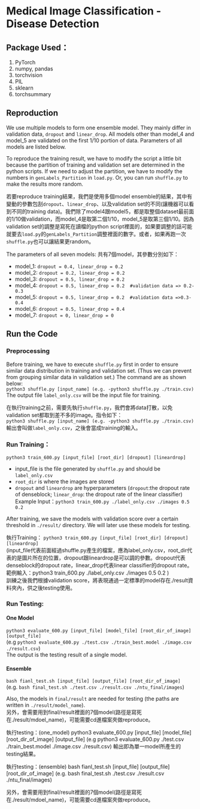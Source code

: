 # Medical Image Classification - Disease Detection

## Package Used：
1. PyTorch
2. numpy, pandas
3. torchvision
4. PIL
5. sklearn
6. torchsummary

## Reproduction
We use multiple models to form one ensemble model. They mainly differ in validation data, `dropout` and `linear_drop`. All models other than model_4 and model_5 are validated on the first 1/10 portion of data. Parameters of all models are listed below.  
  
To reproduce the training result, we have to modify the script a little bit because the partition of training and validation set are determined in the python scripts. If we need to adjust the partition, we have to modify the numbers in `genLabels_Partition` in `load.py`. Or, you can run `shuffle.py` to make the results more random.  
  
若要reproduce training結果，我們是使用多個model ensemble的結果，其中有變動的參數包刮`dropout`、`linear_drop`、以及validation set的不同(讓機器可以看到不同的training data)。我們除了model4跟model5，都是取整個dataset最前面的1/10做validation，而model_4是取第二個1/10，model_5是取第三個1/10。因為validation set的調整是寫死在讀檔的python script裡面的，如果要調整的話可能就要去`load.py`的`genLabels_Partition`調整裡面的數字。或者，如果再跑一次`shuffle.py`也可以讓結果更random。 
  
The parameters of all seven models:
共有7個model，其參數分別如下：
- model_1: `dropout = 0.4, linear_drop = 0.2`
- model_2: `dropout = 0.2, linear_drop = 0.2`
- model_3: `dropout = 0.5, linear_drop = 0.2`
- model_4: `dropout = 0.5, linear_drop = 0.2  #validation data => 0.2-0.3`
- model_5: `dropout = 0.5, linear_drop = 0.2  #validation data =>0.3-0.4`
- model_6: `dropout = 0.5, linear_drop = 0.4`
- model_7: `dropout = 0, linear_drop = 0`

## Run the Code
### Preprocessing
Before training, we have to execute `shuffle.py` first in order to ensure similar data distribution in training and validation set. (Thus we can prevent from grouping similar data in validation set.) The command are as shown below:  
`python3 shuffle.py [input_name] (e.g. -python3 shuffle.py ./train.csv)`  
The output file `label_only.csv` will be the input file for training.    

在執行training之前，需要先執行`shuffle.py`，我們會將data打散，以免validation set都取到差不多的image。指令如下：  
`python3 shuffle.py [input_name] (e.g. -python3 shuffle.py ./train.csv)`  
輸出會叫做`label_only.csv`，之後會當成training的輸入。  
  
### Run Training：
`python3 train_600.py [input_file] [root_dir] [dropout] [lineardrop] `
- input_file is the file generated by `shuffle.py` and should be `label_only.csv`
- `root_dir` is where the images are stored
- `dropout` and `lineardrop` are hyperparameters (`dropout`:the dropout rate of denseblock; `linear_drop`: the dropout rate of the linear classifier)
Example Input：`python3 train_600.py ./label_only.csv ./images 0.5 0.2` 

After training, we save the models with validation score over a certain threshold in `./result/` directory. We will later use these models for testing.  
  
執行Training：
`python3 train_600.py [input_file] [root_dir] [dropout] [lineardrop] `  
(input_file代表前面經過shuffle.py產生的檔案，應為label_only.csv，root_dir代表的是圖片所在的位置，dropout跟lineardrop是可以調的參數。dropout代表denseblock的dropout rate，linear_drop代表linear classifier的dropout rate。  
範例輸入：python3 train_600.py ./label_only.csv ./images 0.5 0.2 )  
訓練之後我們根據validation score，將表現通過一定標準的model存在./result資料夾內，供之後testing使用。  

### Run Testing:
#### One Model
`python3 evaluate_600.py [input_file] [model_file] [root_dir_of_image] [output_file]`  
(e.g `python3 evaluate_600.py ./test.csv ./train_best.model ./image.csv ./result.csv`)  
The output is the testing result of a single model. 
#### Ensemble
`bash fianl_test.sh [input_file] [output_file] [root_dir_of_image]`  
(e.g. `bash final_test.sh ./test.csv ./result.csv ./ntu_final/images`)  
  
Also, the models in `final/result` are needed for testing (the paths are written in `./result/model_name`).  
另外，會需要用到final/result裡面的7個model(路徑是寫死在./result/mdoel_name)，可能需要cd進檔案夾做reproduce。

執行testing：(one_model)
python3 evaluate_600.py [input_file] [model_file] [root_dir_of_image] [output_file] 
(e.g python3 evaluate_600.py ./test.csv ./train_best.model ./image.csv ./result.csv)
輸出即為單一model所產生的testing結果。

執行testing：(ensemble)
bash fianl_test.sh [input_file] [output_file] [root_dir_of_image]
(e.g. bash final_test.sh ./test.csv ./result.csv ./ntu_final/images)

另外，會需要用到final/result裡面的7個model(路徑是寫死在./result/mdoel_name)，可能需要cd進檔案夾做reproduce。

